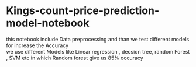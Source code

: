 # Kings-count-price-prediction-model-notebook
this notebook include Data preprocessing and  than we  test different models for increase the  Accuracy  
we use different Models like Linear regression , decsion tree, random Forest , SVM etc in which Random forest give us 85% occuracy
